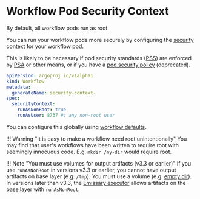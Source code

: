 # Workflow Pod Security Context

By default, all workflow pods run as root.

You can run your workflow pods more securely by configuring the [security context](https://kubernetes.io/docs/tasks/configure-pod-container/security-context/) for your workflow pod.

This is likely to be necessary if pod security standards ([PSS](https://kubernetes.io/docs/concepts/security/pod-security-standards)) are enforced by
[PSA](https://kubernetes.io/docs/concepts/security/pod-security-admission/) or other means, or if you have a
[pod security policy](https://kubernetes.io/docs/concepts/policy/pod-security-policy/) (deprecated).

```yaml
apiVersion: argoproj.io/v1alpha1
kind: Workflow
metadata:
  generateName: security-context-
spec:
  securityContext:
    runAsNonRoot: true
    runAsUser: 8737 #; any non-root user
```

You can configure this globally using [workflow defaults](default-workflow-specs.md).

!!! Warning "It is easy to make a workflow need root unintentionally"
    You may find that user's workflows have been written to require root with seemingly innocuous code. E.g. `mkdir /my-dir` would require root.

!!! Note "You must use volumes for output artifacts (v3.3 or earlier)"
    If you use `runAsNonRoot` in versions v3.3 or earlier, you cannot have output artifacts on base layer (e.g. `/tmp`). You must use a volume (e.g. [empty dir](empty-dir.md)).
    In versions later than v3.3, the [Emissary executor](workflow-executors.md#emissary-emissary)
    allows artifacts on the base layer with `runAsNonRoot`.
